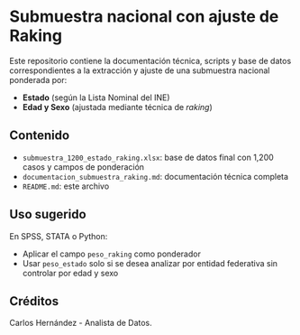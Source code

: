 
# Submuestra nacional con ajuste de Raking

Este repositorio contiene la documentación técnica, scripts y base de datos correspondientes a la extracción y ajuste de una submuestra nacional ponderada por:

- **Estado** (según la Lista Nominal del INE)
- **Edad y Sexo** (ajustada mediante técnica de *raking*)

## Contenido

- `submuestra_1200_estado_raking.xlsx`: base de datos final con 1,200 casos y campos de ponderación
- `documentacion_submuestra_raking.md`: documentación técnica completa
- `README.md`: este archivo

## Uso sugerido

En SPSS, STATA o Python:
- Aplicar el campo `peso_raking` como ponderador
- Usar `peso_estado` solo si se desea analizar por entidad federativa sin controlar por edad y sexo

## Créditos

Carlos Hernández - Analista de Datos.
